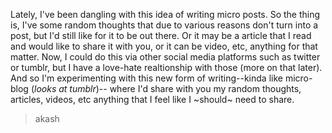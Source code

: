 Lately, I've been dangling with this idea of writing micro posts. So the thing is, I've some random thoughts that due to various reasons don't turn into a post, but I'd still like for it to be out there. Or it may be a article that I read and would like to share it with you, or it can be video, etc, anything for that matter. Now, I could do this via other social media platforms such as twitter or tumblr, but I have a love-hate realtionship with those (more on that later). And so I'm experimenting with this new form of writing--kinda like micro-blog (*looks at tumblr*)-- where I'd share with you my random thoughts, articles, videos, etc anything that I feel like I ~should~ need to share. 

> akash
